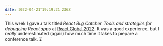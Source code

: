 ```yaml
---
date: 2022-04-21T19:19:21.236Z
---
```


This week I gave a talk titled _React Bug Catcher: Tools and strategies for debugging React apps_ at [React Global 2022](https://events.geekle.us/react2/). It was a good experience, but I _really_ underestimated (again) how much time it takes to prepare a conference talk. ⌛️
